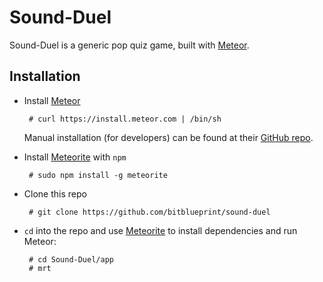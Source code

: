Sound-Duel
==========

Sound-Duel is a generic pop quiz game, built with [Meteor](https://www.meteor.com/).


## Installation

 * Install [Meteor](https://www.meteor.com/)

        # curl https://install.meteor.com | /bin/sh

    Manual installation (for developers) can be found at their [GitHub repo](https://github.com/meteor/meteor).

 * Install [Meteorite](https://github.com/oortcloud/meteorite) with `npm`

        # sudo npm install -g meteorite

 * Clone this repo

        # git clone https://github.com/bitblueprint/sound-duel

 * `cd` into the repo and use [Meteorite](https://github.com/oortcloud/meteorite) to install dependencies and run Meteor:

        # cd Sound-Duel/app
        # mrt
